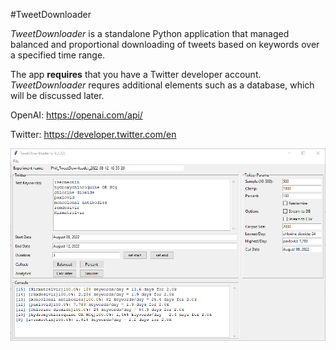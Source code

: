 #TweetDownloader

_TweetDownloader_ is a standalone Python application that managed balanced and proportional downloading of tweets based on keywords over a specified time range. 

The app **requires** that you have a Twitter developer account. _TweetDownloader_ requres additional elements such as a database, which will be discussed later.

OpenAI: https://openai.com/api/

Twitter: https://developer.twitter.com/en

![TweetDownloader](../images/TweetDownloader.png)
